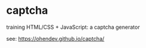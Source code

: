 # captcha

training HTML/CSS + JavaScript: a captcha generator

see: https://ohendev.github.io/captcha/
